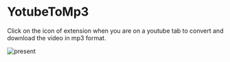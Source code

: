 # YotubeToMp3

Click on the icon of extension when you are on a youtube tab to convert and download the video in mp3 format.

![present](https://user-images.githubusercontent.com/47028393/81024777-2ae61780-8e7d-11ea-8e1c-379e1d3f93a7.gif)

